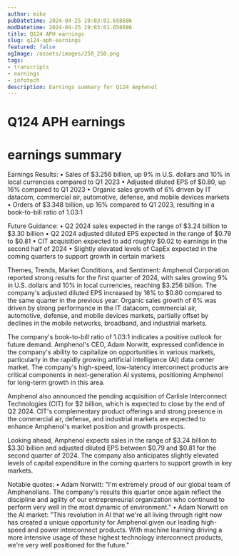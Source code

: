 ```yaml
---
author: mike
pubDatetime: 2024-04-25 19:03:01.658686
modDatetime: 2024-04-25 19:03:01.658686
title: Q124 APH earnings
slug: q124-aph-earnings
featured: false
ogImage: /assets/images/250_250.png
tags:
- transcripts
- earnings
- infotech
description: Earnings summary for Q124 Amphenol
---
```

# Q124 APH earnings

# earnings summary
Earnings Results:
• Sales of $3.256 billion, up 9% in U.S. dollars and 10% in local currencies compared to Q1 2023
• Adjusted diluted EPS of $0.80, up 16% compared to Q1 2023
• Organic sales growth of 6% driven by IT datacom, commercial air, automotive, defense, and mobile devices markets
• Orders of $3.348 billion, up 16% compared to Q1 2023, resulting in a book-to-bill ratio of 1.03:1

Future Guidance:
• Q2 2024 sales expected in the range of $3.24 billion to $3.30 billion
• Q2 2024 adjusted diluted EPS expected in the range of $0.79 to $0.81
• CIT acquisition expected to add roughly $0.02 to earnings in the second half of 2024
• Slightly elevated levels of CapEx expected in the coming quarters to support growth in certain markets

Themes, Trends, Market Conditions, and Sentiment:
Amphenol Corporation reported strong results for the first quarter of 2024, with sales growing 9% in U.S. dollars and 10% in local currencies, reaching $3.256 billion. The company's adjusted diluted EPS increased by 16% to $0.80 compared to the same quarter in the previous year. Organic sales growth of 6% was driven by strong performance in the IT datacom, commercial air, automotive, defense, and mobile devices markets, partially offset by declines in the mobile networks, broadband, and industrial markets.

The company's book-to-bill ratio of 1.03:1 indicates a positive outlook for future demand. Amphenol's CEO, Adam Norwitt, expressed confidence in the company's ability to capitalize on opportunities in various markets, particularly in the rapidly growing artificial intelligence (AI) data center market. The company's high-speed, low-latency interconnect products are critical components in next-generation AI systems, positioning Amphenol for long-term growth in this area.

Amphenol also announced the pending acquisition of Carlisle Interconnect Technologies (CIT) for $2 billion, which is expected to close by the end of Q2 2024. CIT's complementary product offerings and strong presence in the commercial air, defense, and industrial markets are expected to enhance Amphenol's market position and growth prospects.

Looking ahead, Amphenol expects sales in the range of $3.24 billion to $3.30 billion and adjusted diluted EPS between $0.79 and $0.81 for the second quarter of 2024. The company also anticipates slightly elevated levels of capital expenditure in the coming quarters to support growth in key markets.

Notable quotes:
• Adam Norwitt: "I'm extremely proud of our global team of Amphenolians. The company's results this quarter once again reflect the discipline and agility of our entrepreneurial organization who continued to perform very well in the most dynamic of environment."
• Adam Norwitt on the AI market: "This revolution in AI that we're all living through right now has created a unique opportunity for Amphenol given our leading high-speed and power interconnect products. With machine learning driving a more intensive usage of these highest technology interconnect products, we're very well positioned for the future."